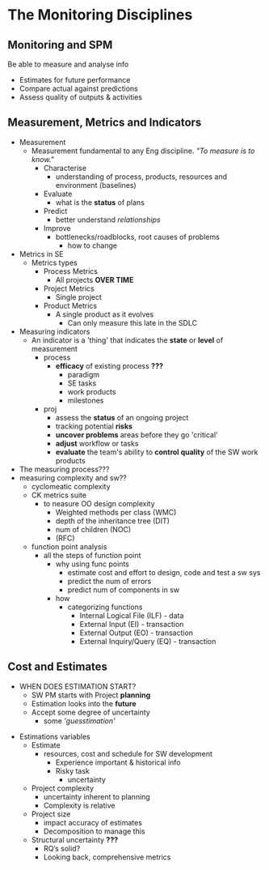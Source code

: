 # The Monitoring Disciplines
## Monitoring and SPM
Be able to measure and analyse info

+ Estimates for future performance
+ Compare actual against predictions
+ Assess quality of outputs & activities

## Measurement, Metrics and Indicators
+ Measurement
    * Measurement fundamental to any Eng discipline. _"To measure is to know."_
        - Characterise
            + understanding of process, products, resources and environment (baselines)
        - Evaluate
            +  what is the __status__ of plans
        - Predict
            + better understand _relationships_
        - Improve
            + bottlenecks/roadblocks, root causes of problems
                + how to change
+ Metrics in SE
    * Metrics types
        - Process Metrics
            + All projects __OVER TIME__
        - Project Metrics
            + Single project
        - Product Metrics
            + A single product as it evolves
                * Can only measure this late in the SDLC
+ Measuring indicators
    + An indicator is a 'thing' that indicates the __state__ or __level__ of measurement
        - process
            + __efficacy__ of existing process __???__
                + paradigm
                + SE tasks
                + work products
                + milestones
        - proj
            + assess the __status__ of an ongoing project
            + tracking potential __risks__
            + __uncover problems__ areas before they go 'critical'
            + __adjust__ workflow or tasks
            + __evaluate__ the team's ability to __control quality__ of the SW work products
+ The measuring process???
+ measuring complexity and sw??
    * cyclomeatic complexity
    * CK metrics suite
        - to neasure OO design complexity
            + Weighted methods per class (WMC)
            + depth of the inheritance tree (DIT)
            + num of children (NOC)
            + (RFC)
    * function point analysis
        - all the steps of function point
            + why using func points
                * estimate cost and effort to design, code and test a sw sys
                * predict the num of errors
                * predict num of components in sw
            + how
                * categorizing functions
                    - Internal Logical File (ILF) - data
                    - External Input (EI) - transaction
                    - External Output (EO) - transaction
                    - External Inquiry/Query (EQ) - transaction



## Cost and Estimates
+ WHEN DOES ESTIMATION START?
    * SW PM starts with Project __planning__
    * Estimation looks into the __future__
    * Accept some degree of uncertainty
        * some _'guesstimation'_
- Estimations variables
    + Estimate
        + resources, cost and schedule for SW development
            - Experience important & historical info
            + Risky task
                * uncertainty
    - Project complexity
        + uncertainty inherent to planning
        - Complexity is relative
    - Project size
        - impact accuracy of estimates 
        - Decomposition to manage this
    - Structural uncertainty __???__
        + RQ’s solid?
        + Looking back, comprehensive metrics 